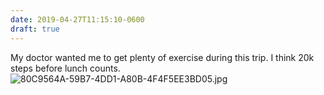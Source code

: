 ```yaml
---
date: 2019-04-27T11:15:10-0600
draft: true
---
```




My doctor wanted me to get plenty of exercise during this trip. I think 20k steps before lunch counts. ![80C9564A-59B7-4DD1-A80B-4F4F5EE3BD05.jpg](http://ianwhitney.micro.blog/uploads/2019/46d85b3bef.jpg)




